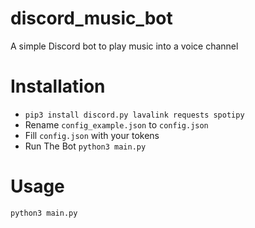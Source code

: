 # discord_music_bot
A simple Discord bot to play music into a voice channel

# Installation
* ```pip3 install discord.py lavalink requests spotipy```
* Rename ```config_example.json``` to ```config.json```
* Fill ```config.json``` with your tokens
* Run The Bot ```python3 main.py``` 

# Usage
```python3 main.py```
